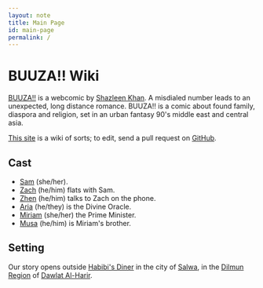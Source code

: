 ```yaml
---
layout: note
title: Main Page
id: main-page
permalink: /
---
```


# BUUZA!! Wiki

[BUUZA!!](https://tapas.io/series/BUUZA/info) is a webcomic by [Shazleen Khan](https://linktr.ee/neonlanterns.jpeg). A misdialed number leads to an unexpected, long distance romance. BUUZA!! is a comic about found family, diaspora and religion, set in an urban fantasy 90's middle east and central asia.

[This site](https://ifcoltransg.github.io/buuza-wiki/) is a wiki of sorts; to edit, send a pull request on [GitHub](https://github.com/IFcoltransG/buuza-wiki).
## Cast
- [Sam](sam) (she/her).
- [Zach](zach) (he/him) flats with Sam.
- [Zhen](zhen) (he/him) talks to Zach on the phone.
- [Aria](aria) (he/they) is the Divine Oracle.
- [Miriam](miriam) (she/her) the Prime Minister.
- [Musa](musa) (he/him) is Miriam's brother.

## Setting
Our story opens outside [Habibi's Diner](habibis) in the city of [Salwa](salwa), in the [Dilmun Region](dilmun) of [Dawlat Al-Harir](dawlat-al-harir).
